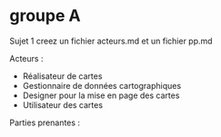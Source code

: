 # groupe A
 Sujet 1 
 creez un fichier acteurs.md et un fichier pp.md 
 
 Acteurs : 
 
 - Réalisateur de cartes
 - Gestionnaire de données cartographiques
 - Designer pour la mise en page des cartes
 - Utilisateur des cartes
 
 Parties prenantes : 
 
 
